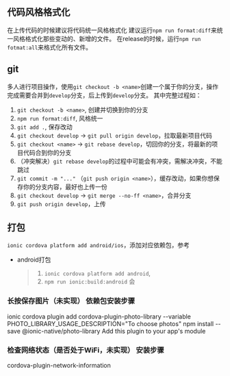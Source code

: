 ## 代码风格格式化

在上传代码的时候建议将代码统一风格格式化
建议运行`npm run format:diff`来统一风格格式化那些变动的、新增的文件。
在release的时候，运行`npm run fotmat:all`来格式化所有文件。

## git 

多人进行项目操作，使用`git checkout -b <name>`创建一个属于你的分支，操作完成需要合并到`develop`分支，后上传到`develop`分支。
其中完整过程如：
1. `git checkout -b <name>`, 创建并切换到你的分支
2. `npm run format:diff`,  风格统一
3. `git add .`, 保存改动
4. `git checkout develop` -> `git pull origin develop`，拉取最新项目代码
5. `git checkout <name>`  -> `git rebase develop`，切回你的分支，将最新的项目代码合到你的分支
6. （冲突解决）`git rebase develop`的过程中可能会有冲突，需解决冲突，不能跳过
7. `git commit -m "..."` （`git push origin <name>`），缓存改动，如果你想保存你的分支内容，最好也上传一份
8. `git checkout develop` -> `git merge --no-ff <name>`，合并分支
9. `git push origin develop`，上传

## 打包

`ionic cordova platform add android/ios`，添加对应依赖包，参考[](https://ionicframework.com/docs/cli/cordova/platform/)


* android打包
    > 1. `ionic cordova platform add android`,
    > 1. `npm run ionic:build:android` 会

### 长按保存图片（未实现） 依赖包安装步骤
ionic cordova plugin add cordova-plugin-photo-library --variable PHOTO_LIBRARY_USAGE_DESCRIPTION="To choose photos"
npm install --save @ionic-native/photo-library
Add this plugin to your app's module

### 检查网络状态（是否处于WiFi，未实现） 安装步骤
cordova-plugin-network-information